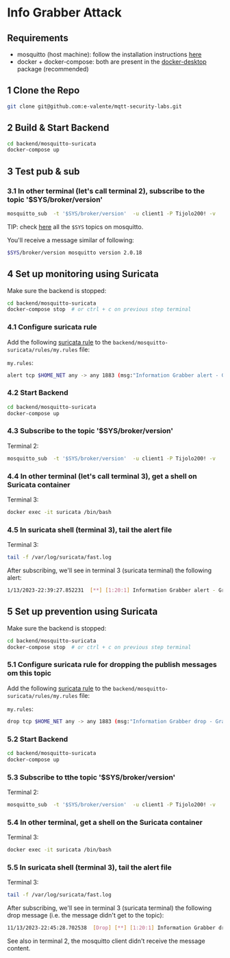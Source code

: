 # Info Grabber Attack

## Requirements

- mosquitto (host machine): follow the installation instructions [here](https://mosquitto.org/download/)
- docker + docker-compose: both are present in the [docker-desktop](https://www.docker.com/products/docker-desktop/) package (recommended)

## 1 Clone the Repo

```sh
git clone git@github.com:e-valente/mqtt-security-labs.git
```

## 2 Build & Start Backend

```sh
cd backend/mosquitto-suricata
docker-compose up
```

## 3 Test pub & sub

### 3.1 In other terminal (let's call terminal 2), subscribe to the topic '$SYS/broker/version'

```sh
mosquitto_sub  -t '$SYS/broker/version'  -u client1 -P Tijolo200! -v
```

TIP: check [here](https://mosquitto.org/man/mosquitto-8.html) all the `$SYS` topics on mosquitto.

You'll receive a message similar of following:

```sh
$SYS/broker/version mosquitto version 2.0.18
```

## 4 Set up monitoring using Suricata

Make sure the backend is stopped:

```sh
cd backend/mosquitto-suricata
docker-compose stop  # or ctrl + c on previous step terminal
```

### 4.1 Configure suricata rule 

Add the following [suricata rule](https://docs.suricata.io/en/suricata-6.0.0/rules/intro.html) to the `backend/mosquitto-suricata/rules/my.rules` file:

`my.rules`:  
```sh
alert tcp $HOME_NET any -> any 1883 (msg:"Information Grabber alert - Grab version"; mqtt.subscribe.topic; content:"SYS/broker/version"; endswith; classtype:information-grabber; sid:20; rev:1;)
```

### 4.2 Start Backend

```sh
cd backend/mosquitto-suricata
docker-compose up
```

### 4.3 Subscribe to the topic '$SYS/broker/version'

Terminal 2:  
```sh
mosquitto_sub  -t '$SYS/broker/version'  -u client1 -P Tijolo200! -v
```

### 4.4 In other terminal (let's call terminal 3), get a shell on Suricata container

Terminal 3:
```sh
docker exec -it suricata /bin/bash
```

### 4.5 In suricata shell (terminal 3), tail the alert file

Terminal 3:
```sh
tail -f /var/log/suricata/fast.log
```

After subscribing, we'll see in terminal 3 (suricata terminal) the following alert:

```sh
1/13/2023-22:39:27.852231  [**] [1:20:1] Information Grabber alert - Grab version [**] [Classification: Someone has tried to get internal information from broker] [Priority: 1] {TCP} 172.21.0.1:40812 -> 172.21.0.2:1883
```

## 5 Set up prevention using Suricata

Make sure the backend is stopped:

```sh
cd backend/mosquitto-suricata
docker-compose stop  # or ctrl + c on previous step terminal
```

### 5.1 Configure suricata rule for dropping the publish messages om this topic

Add the following [suricata rule](https://docs.suricata.io/en/suricata-6.0.0/rules/intro.html) to the `backend/mosquitto-suricata/rules/my.rules` file:

`my.rules`:  
```sh
drop tcp $HOME_NET any -> any 1883 (msg:"Information Grabber drop - Grab version"; mqtt.subscribe.topic; content:"SYS/broker/version"; endswith; classtype:information-grabber; sid:20; rev:1;)

```

### 5.2 Start Backend

```sh
cd backend/mosquitto-suricata
docker-compose up
```

### 5.3 Subscribe to tthe topic '$SYS/broker/version'

Terminal 2:  
```sh
mosquitto_sub  -t '$SYS/broker/version'  -u client1 -P Tijolo200! -v
```

### 5.4 In other terminal, get a shell on the Suricata container

Terminal 3:
```sh
docker exec -it suricata /bin/bash
```

### 5.5 In suricata shell (terminal 3), tail the alert file

Terminal 3:
```sh
tail -f /var/log/suricata/fast.log
```

After subscribing, we'll see in terminal 3 (suricata terminal) the following drop message (i.e. the message didn't get to the topic):

```sh
11/13/2023-22:45:28.702538  [Drop] [**] [1:20:1] Information Grabber drop - Grab version [**] [Classification: Someone has tried to get internal information from broker] [Priority: 1] {TCP} 172.21.0.1:42162 -> 172.21.0.2:1883
```

See also in terminal 2, the mosquitto client didn't receive the message content.
